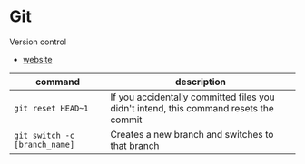 # Git

Version control

- [website](https://git-scm.com/)

| command | description |
| --- | --- |
| `git reset HEAD~1` | If you accidentally committed files you didn't intend, this command resets the commit |
| `git switch -c [branch_name]` | Creates a new branch and switches to that branch |
